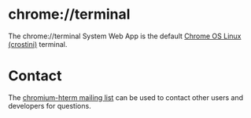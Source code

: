 # chrome://terminal

The chrome://terminal System Web App is the default
[Chrome OS Linux (crostini)](https://chromium.googlesource.com/chromiumos/docs/+/master/containers_and_vms.md)
terminal.

# Contact

The [chromium-hterm mailing list] can be used to contact other users and
developers for questions.

[chromium-hterm mailing list]: https://groups.google.com/a/chromium.org/forum/?fromgroups#!forum/chromium-hterm

